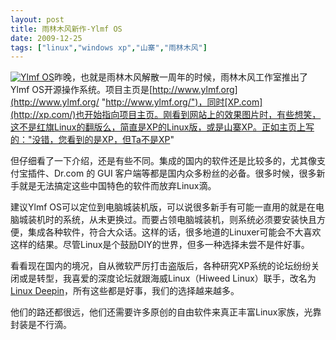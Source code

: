 ```yaml
---
layout: post
title: 雨林木风新作-Ylmf OS
date: 2009-12-25
tags: ["linux","windows xp","山寨","雨林木风"]
---
```


[![Ylmf OS](http://localhost/img/2009/4212528758_d85d249892_o.jpg "20091225")](4212528758_d85d249892_o.jpg)昨晚，也就是雨林木风解散一周年的时候，雨林木风工作室推出了Ylmf OS开源操作系统。项目主页是[http://www.ylmf.org](http://www.ylmf.org/ "http://www.ylmf.org/")，同时[XP.com](http://xp.com/)也开始指向项目主页。刚看到网站上的效果图片时，有些想笑，这不是红旗Linux的翻版么，简直是XP的Linux版，或是山寨XP。正如主页上写的："没错，您看到的是XP，但Ta不是XP"

<!--more-->

但仔细看了一下介绍，还是有些不同。集成的国内的软件还是比较多的，尤其像支付宝插件、Dr.com 的 GUI  客户端等都是国内众多粉丝的必备。很多时候，很多新手就是无法搞定这些中国特色的软件而放弃Linux滴。

建议Ylmf  OS可以定位到电脑城装机版，可以说很多新手有可能一直用的就是在电脑城装机时的系统，从未更换过。而要占领电脑城装机，则系统必须要安装快且方便，集成各种软件，符合大众话。这样的话，很多地道的Linuxer可能会不大喜欢这样的结果。尽管Linux是个鼓励DIY的世界，但多一种选择未尝不是件好事。

看看现在国内的境况，自从微软严厉打击盗版后，各种研究XP系统的论坛纷纷关闭或是转型，我喜爱的深度论坛就跟海威Linux（Hiweed  Linux）联手，改名为[Linux  Deepin](http://linux.deepin.org/)，所有这些都是好事，我们的选择越来越多。

他们的路还都很远，他们还需要许多原创的自由软件来真正丰富Linux家族，光靠封装是不行滴。